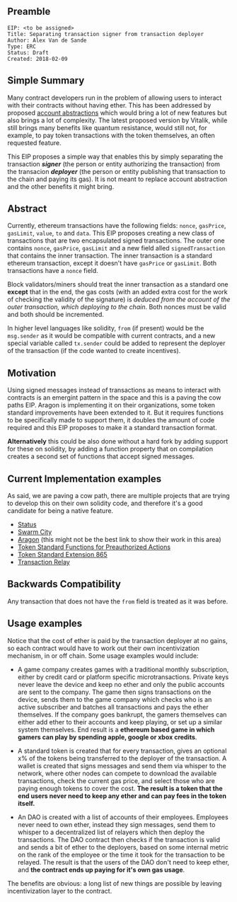 ## Preamble

    EIP: <to be assigned>
    Title: Separating transaction signer from transaction deployer
    Author: Alex Van de Sande
    Type: ERC
    Status: Draft
    Created: 2018-02-09


## Simple Summary

Many contract developers run in the problem of allowing users to interact with their contracts without having ether. This has been addressed by proposed [account abstractions](https://github.com/ethereum/EIPs/issues/859) which would bring a lot of new features but also brings a lot of complexity. The latest proposed version by Vitalik, while still brings many benefits like quantum resistance, would still not, for example, to pay token transactions with the token themselves, an often requested feature.

This EIP proposes a simple way that enables this by simply separating the transaction ***signer*** (the person or entity authorizing the transaction) from the transacion ***deployer*** (the person or entity publishing that transaction to the chain and paying its gas). It is not meant to replace account abstraction and the other benefits it might bring.

## Abstract

Currently, ethereum transactions have the following fields: `nonce`, `gasPrice`, `gasLimit`, `value`, `to` and `data`. This EIP proposes creating a new class of transactions that are two encapsulated signed transactions. The outer one contains `nonce`, `gasPrice`, `gasLimit` and a new field alled `signedTransaction` that contains the inner transaction. The inner transaction is a standard ethereum transaction, except it doesn't have `gasPrice` or `gasLimit`. Both transactions have a `nonce` field.

Block validators/miners should treat the inner transaction as a standard one **except** that in the end, the gas costs (with an added extra cost for the work of checking the validity of the signature) is *deduced from the account of the outer transaction, which deploying to the chain*. Both nonces must be valid and both should be incremented.

In higher level languages like solidity, `from` (if present) would be the `msg.sender` as it would be compatible with current contracts, and a new special variable called `tx.sender` could be added to represent the deployer of the transaction (if the code wanted to create incentives).


## Motivation

Using signed messages instead of transactions as means to interact with contracts is an emergint pattern in the space and this is a paving the cow paths EIP. Aragon is implementing it on their organizations, some token standard improvements have been extended to it. But it requires functions to be specifically made to support them, it doubles the amount of code required and this EIP proposes to make it a standard transaction format.

**Alternatively** this could be also done without a hard fork by adding support for these on solidity, by adding a function property that on compilation creates a second set of functions that accept signed messages.

## Current Implementation examples

As said, we are paving a cow path, there are multiple projects that are trying to develop this on their own solidity code, and therefore it's a good candidate for being a native feature.

* [Status](https://github.com/status-im/ideas/issues/73) 
* [Swarm City](https://github.com/swarmcity/SCLabs-gasstation-service)
* [Aragon](https://github.com/aragonlabs/pay-protocol) (this might not be the best link to show their work in this area)
* [Token Standard Functions for Preauthorized Actions](https://github.com/ethereum/EIPs/issues/662)
* [Token Standard Extension 865](https://github.com/ethereum/EIPs/issues/865)
* [Transaction Relay](https://github.com/iurimatias/TransactionRelay)

## Backwards Compatibility

Any transaction that does not have the `from` field is treated as it was before.


## Usage examples

Notice that the cost of ether is paid by the transaction deployer at no gains, so each contract would have to work out their own incentivization mechanism, in or off chain. Some usage examples would include:

* A game company creates games with a traditional monthly subscription, either by credit card or platform specific microtransactions. Private keys never leave the device and keep no ether and only the public accounts are sent to the company. The game then signs transactions on the device, sends them to the game company which checks who is an active subscriber and batches all transactions and pays the ether themselves. If the company goes bankrupt, the gamers themselves can either add ether to their accounts and keep playing, or set up a similar system themselves. End result is a **ethereum based game in which gamers can play by spending apple, google or xbox credits**.

* A standard token is created that for every transaction, gives an optional x% of the tokens being transferred to the deployer of the transaction. A wallet is created that signs messages and send them via whisper to the network, where other nodes can compete to download the available transactions, check the current gas price, and select those who are paying enough tokens to cover the cost. **The result is a token that the end users never need to keep any ether and can pay fees in the token itself.**

* An DAO is created with a list of accounts of their employees. Employees never need to own ether, instead they sign messages, send them to whisper to a decentralized list of relayers which then deploy the transactions. The DAO contract then checks if the transaction is valid and sends a bit of ether to the deployers, based on some internal metric on the rank of the employee or the time it took for the transaction to be relayed. The result is that the users of the DAO don't need to keep ether, and **the contract ends up paying for it's own gas usage**.

The benefits are obvious: a long list of new things are possible by leaving incentivization layer to the contract.
